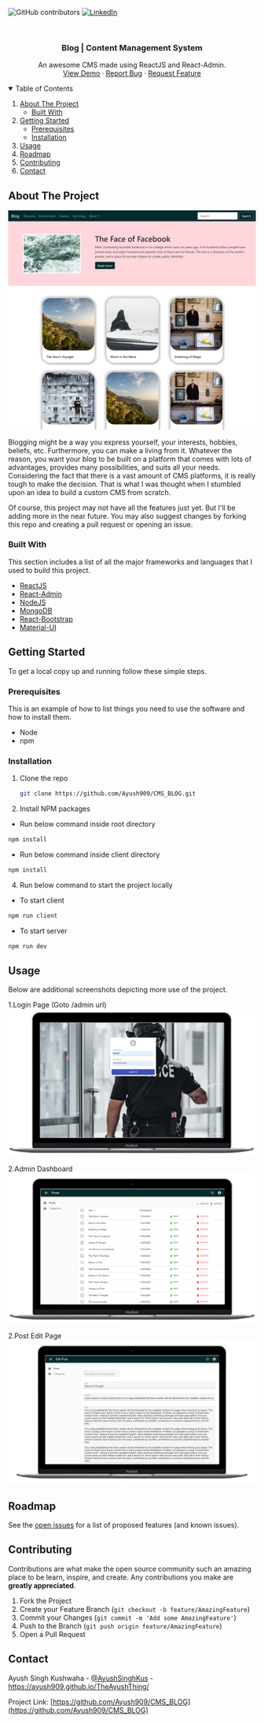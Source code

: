 ![GitHub contributors](https://img.shields.io/github/contributors/Ayush909/CMS_BLOG?color=%2344CC11&label=CONTRIBUTORS&style=for-the-badge)
[![LinkedIn][linkedin-shield]][linkedin-url]



<!-- PROJECT LOGO -->
<br />
<p align="center">
 

  <h3 align="center">Blog | Content Management System</h3>

  <p align="center">
    An awesome CMS made using ReactJS and React-Admin.
    <br />
    <a href="https://hidden-chamber-48931.herokuapp.com/">View Demo</a>
    ·
    <a href="https://github.com/Ayush909/CMS_BLOG/issues">Report Bug</a>
    ·
    <a href="https://github.com/Ayush909/CMS_BLOG/issues">Request Feature</a>
  </p>
</p>



<!-- TABLE OF CONTENTS -->
<details open="open">
  <summary>Table of Contents</summary>
  <ol>
    <li>
      <a href="#about-the-project">About The Project</a>
      <ul>
        <li><a href="#built-with">Built With</a></li>
      </ul>
    </li>
    <li>
      <a href="#getting-started">Getting Started</a>
      <ul>
        <li><a href="#prerequisites">Prerequisites</a></li>
        <li><a href="#installation">Installation</a></li>
      </ul>
    </li>
    <li><a href="#usage">Usage</a></li>
    <li><a href="#roadmap">Roadmap</a></li>
    <li><a href="#contributing">Contributing</a></li>
    <li><a href="#contact">Contact</a></li>
  </ol>
</details>



<!-- ABOUT THE PROJECT -->
## About The Project

[![Product Name Screen Shot][product-screenshot]](https://hidden-chamber-48931.herokuapp.com)

Blogging might be a way you express yourself, your interests, hobbies, beliefs, etc. Furthermore, you can make a living from it. Whatever the reason, you want your blog to be built on a platform that comes with lots of advantages, provides many possibilities, and suits all your needs. Considering the fact that there is a vast amount of CMS platforms, it is really tough to make the decision. That is what I was thought when I stumbled upon an idea to build a custom CMS from scratch.


Of course, this project may not have all the features just yet. But I'll be adding more in the near future. You may also suggest changes by forking this repo and creating a pull request or opening an issue.

### Built With

This section includes a list of all the major frameworks and languages that I used to build this project.

* [ReactJS](https://reactjs.org/)
* [React-Admin](https://marmelab.com/react-admin)
* [NodeJS](https://nodejs.org)
* [MongoDB](https://www.mongodb.com)
* [React-Bootstrap](https://react-bootstrap.github.io)
* [Material-UI](https://material-ui.com/)



<!-- GETTING STARTED -->
## Getting Started

To get a local copy up and running follow these simple steps.

### Prerequisites

This is an example of how to list things you need to use the software and how to install them.
* Node
* npm

### Installation

1. Clone the repo
   ```sh
   git clone https://github.com/Ayush909/CMS_BLOG.git
   ```
2. Install NPM packages
  * Run below command inside root directory
   ```sh
   npm install
   ```
   * Run below command inside client directory
   ```sh
   npm install
   ```
   
4. Run below command to start the project locally

  * To start client
   ```sh
   npm run client
   ```
  * To start server
   ```sh
   npm run dev
   ```



<!-- USAGE EXAMPLES -->
## Usage

Below are additional screenshots depicting more use of the project.

1.Login Page (Goto /admin url)
[![Admin Login Page][product-screenshot2]](https://hidden-chamber-48931.herokuapp.com/admin)

2.Admin Dashboard
[![Admin Dashboard Page][product-screenshot3]](https://hidden-chamber-48931.herokuapp.com/admin)

2.Post Edit Page
[![Post Edit Page][product-screenshot4]](https://hidden-chamber-48931.herokuapp.com/admin)




<!-- ROADMAP -->
## Roadmap

See the [open issues](https://github.com/Ayush909/CMS_BLOG/issues) for a list of proposed features (and known issues).



<!-- CONTRIBUTING -->
## Contributing

Contributions are what make the open source community such an amazing place to be learn, inspire, and create. Any contributions you make are **greatly appreciated**.

1. Fork the Project
2. Create your Feature Branch (`git checkout -b feature/AmazingFeature`)
3. Commit your Changes (`git commit -m 'Add some AmazingFeature'`)
4. Push to the Branch (`git push origin feature/AmazingFeature`)
5. Open a Pull Request



<!-- CONTACT -->
## Contact

Ayush Singh Kushwaha - [@AyushSinghKus](https://twitter.com/ayushsinghkus) - https://ayush909.github.io/TheAyushThing/

Project Link: [https://github.com/Ayush909/CMS_BLOG](https://github.com/Ayush909/CMS_BLOG)






<!-- MARKDOWN LINKS & IMAGES -->
<!-- https://www.markdownguide.org/basic-syntax/#reference-style-links -->


[linkedin-shield]: https://img.shields.io/badge/-LinkedIn-black.svg?style=for-the-badge&logo=linkedin&colorB=555
[linkedin-url]: https://www.linkedin.com/in/ayushsingh9/
[product-screenshot]: images/landing_page.png
[product-screenshot2]: images/login_admin.png
[product-screenshot3]: images/admin_dashboard.png
[product-screenshot4]: images/edit_post.png
